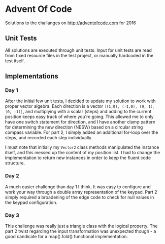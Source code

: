 # Advent Of Code
Solutions to the challanges on http://adventofcode.com for 2016

## Unit Tests
All solutions are executed through unit tests. Input for unit tests are read from fixed resource files in the test project, or manually hardcoded in the test itself.

## Implementations

### Day 1

After the initial few unit tests, I decided to update my solution to work with proper vector algebra. Each direction is a vector `[(1,0), (-1,0), (0, 1), (0, -1)]`, and multiplying with a scalar (steps) and adding to the current position keeps easy track of where you're going. This allowed me to only have one switch statement for direction, and I have another clamp pattern for determining the new direction (NESW) based on a circular string compass variable. For part 2, I simply added an additional for-loop over the steps, and recorded each step individually.

I must note that initially my `Vector2` class methods manipulated the instance itself, and this messed up the content of my position list. I had to change the implementation to return new instances in order to keep the fluent code structure.

### Day 2

A much easier challenge than day 1 I think. It was easy to configure and work your way through a double array representation of the keypad. Part 2 simply required a broadening of the edge code to check for null values in the keypad configuration.

### Day 3

This challenge was really just a triangle class with the logical property. The part 2 twist regarding the input transformation was unexpected though - a good candicate for a map().fold() functional implementation.